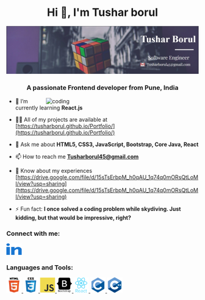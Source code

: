 <h1 align="center">Hi 👋, I'm Tushar borul</h1>

[![Header](banner.jpg)](https://tusharborul.github.io/Portfolio/)

<h3 align="center">A passionate Frontend developer from Pune, India</h3>
<img align="right" alt= "coding" width="400" src="https://gifdb.com/images/high/animated-man-computer-coding-nae6mec378lsg1i3.gif">

- 🌱 I’m currently learning **React.js**

- 👨‍💻 All of my projects are available at [https://tusharborul.github.io/Portfolio/](https://tusharborul.github.io/Portfolio/)

- 💬 Ask me about **HTML5, CSS3, JavaScript, Bootstrap, Core Java, React**

- 📫 How to reach me **Tusharborul45@gmail.com**

- 📄 Know about my experiences [https://drive.google.com/file/d/15sTsErbpM_h0qAU_1q74q0mORsQtLoMI/view?usp=sharing](https://drive.google.com/file/d/15sTsErbpM_h0qAU_1q74q0mORsQtLoMI/view?usp=sharing)

- ⚡ Fun fact: **I once solved a coding problem while skydiving. Just kidding, but that would be impressive, right?**

<h3 align="left">Connect with me:</h3>
<p align="left">
<a href="www.linkedin.com/in/tusharborul45" target="_blank"><img align="center" src="linked-in-alt.svg" alt="Tushar" height="30" width="40" /></a>


<h3 align="left">Languages and Tools:</h3>
<p align="left"> <a href="https://www.w3.org/html/" target="_blank" rel="noreferrer"> <img src="https://raw.githubusercontent.com/devicons/devicon/master/icons/html5/html5-original-wordmark.svg" alt="html5" width="40" height="40"/> </a> <a href="https://www.w3schools.com/css/" target="_blank" rel="noreferrer"> <img src="https://raw.githubusercontent.com/devicons/devicon/master/icons/css3/css3-original-wordmark.svg" alt="css3" width="40" height="40"/> </a> <a href="https://developer.mozilla.org/en-US/docs/Web/JavaScript" target="_blank" rel="noreferrer"> <img src="https://raw.githubusercontent.com/devicons/devicon/master/icons/javascript/javascript-original.svg" alt="javascript" width="40" height="40"/> </a> <a href="https://getbootstrap.com" target="_blank" rel="noreferrer"> <img src="https://raw.githubusercontent.com/devicons/devicon/master/icons/bootstrap/bootstrap-plain-wordmark.svg" alt="bootstrap" width="40" height="40"/> </a> <a href="https://reactjs.org/" target="_blank" rel="noreferrer"> <img src="https://raw.githubusercontent.com/devicons/devicon/master/icons/react/react-original-wordmark.svg" alt="react" width="40" height="40"/> </a> <a href="https://www.cprogramming.com/" target="_blank" rel="noreferrer"> <img src="https://raw.githubusercontent.com/devicons/devicon/master/icons/c/c-original.svg" alt="c" width="40" height="40"/> </a><a href="https://www.w3schools.com/cpp/" target="_blank" rel="noreferrer"> <img src="https://raw.githubusercontent.com/devicons/devicon/master/icons/cplusplus/cplusplus-original.svg" alt="cplusplus" width="40" height="40"/> </a> 
 
 </p>


